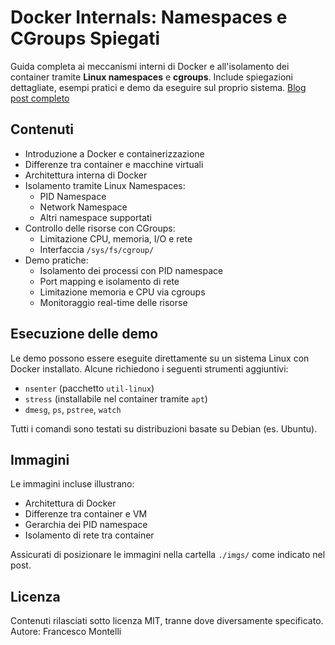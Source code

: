 # Docker Internals: Namespaces e CGroups Spiegati

Guida completa ai meccanismi interni di Docker e all'isolamento dei container tramite **Linux namespaces** e **cgroups**. Include spiegazioni dettagliate, esempi pratici e demo da eseguire sul proprio sistema.
[Blog post completo](https://montelli.dev/posts/docker-internals/) 


## Contenuti

- Introduzione a Docker e containerizzazione
- Differenze tra container e macchine virtuali
- Architettura interna di Docker
- Isolamento tramite Linux Namespaces:
  - PID Namespace
  - Network Namespace
  - Altri namespace supportati
- Controllo delle risorse con CGroups:
  - Limitazione CPU, memoria, I/O e rete
  - Interfaccia `/sys/fs/cgroup/`
- Demo pratiche:
  - Isolamento dei processi con PID namespace
  - Port mapping e isolamento di rete
  - Limitazione memoria e CPU via cgroups
  - Monitoraggio real-time delle risorse

## Esecuzione delle demo

Le demo possono essere eseguite direttamente su un sistema Linux con Docker installato. Alcune richiedono i seguenti strumenti aggiuntivi:

- `nsenter` (pacchetto `util-linux`)
- `stress` (installabile nel container tramite `apt`)
- `dmesg`, `ps`, `pstree`, `watch`

Tutti i comandi sono testati su distribuzioni basate su Debian (es. Ubuntu).

## Immagini

Le immagini incluse illustrano:

- Architettura di Docker
- Differenze tra container e VM
- Gerarchia dei PID namespace
- Isolamento di rete tra container

Assicurati di posizionare le immagini nella cartella `./imgs/` come indicato nel post.

## Licenza

Contenuti rilasciati sotto licenza MIT, tranne dove diversamente specificato.  
Autore: Francesco Montelli  
